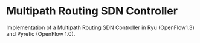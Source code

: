 # Multipath Routing SDN Controller

Implementation of a Multipath Routing SDN Controller in Ryu (OpenFlow1.3) and Pyretic (OpenFlow 1.0).
